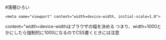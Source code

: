 #落穂ひろい

    <meta name="viewport" content="width=device-width, initial-scale=1.0">

content="width=device-widthはブラウザの幅を決める
つまり、width=1000とかにしたら強制的に1000になるのでCSS書くときには注意